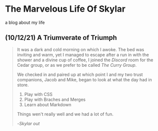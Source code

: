 # The Marvelous Life Of Skylar

a blog about my life


## (10/12/21) A Triumverate of Triumph
> It was a dark and cold morning on which I awoke. The bed was inviting and  warm, yet I managed to escape
>after a run in with the shower and a divine cup of coffee, I joined the *Discord* room for the Cedar group,
>or as we prefer to be called _The Curry Group_.
>
>We checked in and paired up at which point I and my two trust companions, Jacob and Mike, began to look at what the day had in store.
>
>1. Play with CSS
>2. Play with Braches and Merges
>3. Learn about Markdown
>
>Things wen't really well and we had a lot of fun.
>
>-*_Skylar out_*